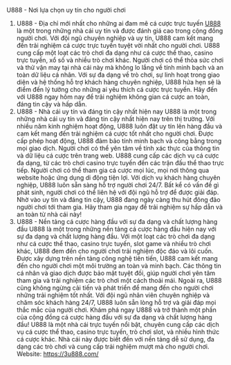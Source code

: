 
U888 - Nơi lựa chọn uy tín cho người chơi
1. U888 - Địa chỉ mới nhất cho những ai đam mê cá cược trực tuyến
<a href="https://3u888.com/ "> U888</a> là một trong những nhà cái uy tín và được đánh giá cao trong cộng đồng người chơi. Với đội ngũ chuyên nghiệp và uy tín, U888 cam kết mang đến trải nghiệm cá cược trực tuyến tuyệt vời nhất cho người chơi.
U888 cung cấp một loạt các trò chơi đa dạng như cá cược thể thao, casino trực tuyến, xổ số và nhiều trò chơi khác. Người chơi có thể thỏa sức chơi và thử vận may tại nhà cái này mà không lo lắng về tính minh bạch và an toàn dữ liệu cá nhân.
Với sự đa dạng về trò chơi, sự linh hoạt trong giao diện và hệ thống hỗ trợ khách hàng chuyên nghiệp, U888 hứa hẹn sẽ là điểm đến lý tưởng cho những ai yêu thích cá cược trực tuyến. Hãy đến với U888 ngay hôm nay để trải nghiệm không gian cá cược an toàn, đáng tin cậy và hấp dẫn. 
2. U888 - Nhà cái uy tín và đáng tin cậy nhất hiện nay
U888 là một trong những nhà cái uy tín và đáng tin cậy nhất hiện nay trên thị trường. Với nhiều năm kinh nghiệm hoạt động, U888 luôn đặt uy tín lên hàng đầu và cam kết mang đến trải nghiệm cá cược tốt nhất cho người chơi.
Được cấp phép hoạt động, U888 đảm bảo tính minh bạch và công bằng trong mọi giao dịch. Người chơi có thể yên tâm về tính xác thực của thông tin và dữ liệu cá cược trên trang web.
U888 cung cấp các dịch vụ cá cược đa dạng, từ các trò chơi casino trực tuyến đến các trận đấu thể thao trực tiếp. Người chơi có thể tham gia cá cược mọi lúc, mọi nơi thông qua website hoặc ứng dụng di động tiện lợi.
Với dịch vụ khách hàng chuyên nghiệp, U888 luôn sẵn sàng hỗ trợ người chơi 24/7. Bất kể có vấn đề gì phát sinh, người chơi có thể liên hệ với đội ngũ hỗ trợ để được giải đáp.
Nhờ vào uy tín và đáng tin cậy, U888 đang ngày càng thu hút đông đảo người chơi tới tham gia. Hãy tham gia ngay để trải nghiệm sự hấp dẫn và an toàn từ nhà cái này!
3. U888 - Nền tảng cá cược hàng đầu với sự đa dạng và chất lượng hàng đầu
U888 là một trong những nền tảng cá cược hàng đầu hiện nay với sự đa dạng và chất lượng hàng đầu. Với một loạt các trò chơi đa dạng như cá cược thể thao, casino trực tuyến, slot game và nhiều trò chơi khác, U888 đem đến cho người chơi trải nghiệm độc đáo và lôi cuốn.
Được xây dựng trên nền tảng công nghệ tiên tiến, U888 cam kết mang đến cho người chơi một môi trường an toàn và minh bạch. Các thông tin cá nhân và giao dịch được bảo mật tuyệt đối, giúp người chơi yên tâm tham gia và trải nghiệm các trò chơi một cách thoải mái.
Ngoài ra, U888 cũng không ngừng cải tiến và phát triển để mang đến cho người chơi những trải nghiệm tốt nhất. Với đội ngũ nhân viên chuyên nghiệp và chăm sóc khách hàng 24/7, U888 luôn sẵn lòng hỗ trợ và giải đáp mọi thắc mắc của người chơi.
Khám phá ngay U888 và trở thành một phần của cộng đồng cá cược hàng đầu với sự đa dạng và chất lượng hàng đầu!
U888 là một nhà cái trực tuyến nổi bật, chuyên cung cấp các dịch vụ cá cược thể thao, casino trực tuyến, trò chơi slot, và nhiều hình thức cá cược khác. Nhà cái này được biết đến với nền tảng dễ sử dụng, đa dạng các trò chơi và cung cấp trải nghiệm mượt mà cho người chơi.
Website: https://3u888.com/

